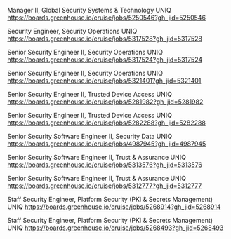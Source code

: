 Manager II, Global Security Systems & Technology UNIQ https://boards.greenhouse.io/cruise/jobs/5250546?gh_jid=5250546

Security Engineer, Security Operations UNIQ https://boards.greenhouse.io/cruise/jobs/5317528?gh_jid=5317528

Senior Security Engineer II, Security Operations UNIQ https://boards.greenhouse.io/cruise/jobs/5317524?gh_jid=5317524

Senior Security Engineer II, Security Operations UNIQ https://boards.greenhouse.io/cruise/jobs/5321401?gh_jid=5321401

Senior Security Engineer II, Trusted Device Access UNIQ https://boards.greenhouse.io/cruise/jobs/5281982?gh_jid=5281982

Senior Security Engineer II, Trusted Device Access UNIQ https://boards.greenhouse.io/cruise/jobs/5282288?gh_jid=5282288

Senior Security Software Engineer II, Security Data  UNIQ https://boards.greenhouse.io/cruise/jobs/4987945?gh_jid=4987945

Senior Security Software Engineer II, Trust & Assurance UNIQ https://boards.greenhouse.io/cruise/jobs/5313576?gh_jid=5313576

Senior Security Software Engineer II, Trust & Assurance UNIQ https://boards.greenhouse.io/cruise/jobs/5312777?gh_jid=5312777

Staff Security Engineer, Platform Security (PKI & Secrets Management) UNIQ https://boards.greenhouse.io/cruise/jobs/5268914?gh_jid=5268914

Staff Security Engineer, Platform Security (PKI & Secrets Management) UNIQ https://boards.greenhouse.io/cruise/jobs/5268493?gh_jid=5268493

